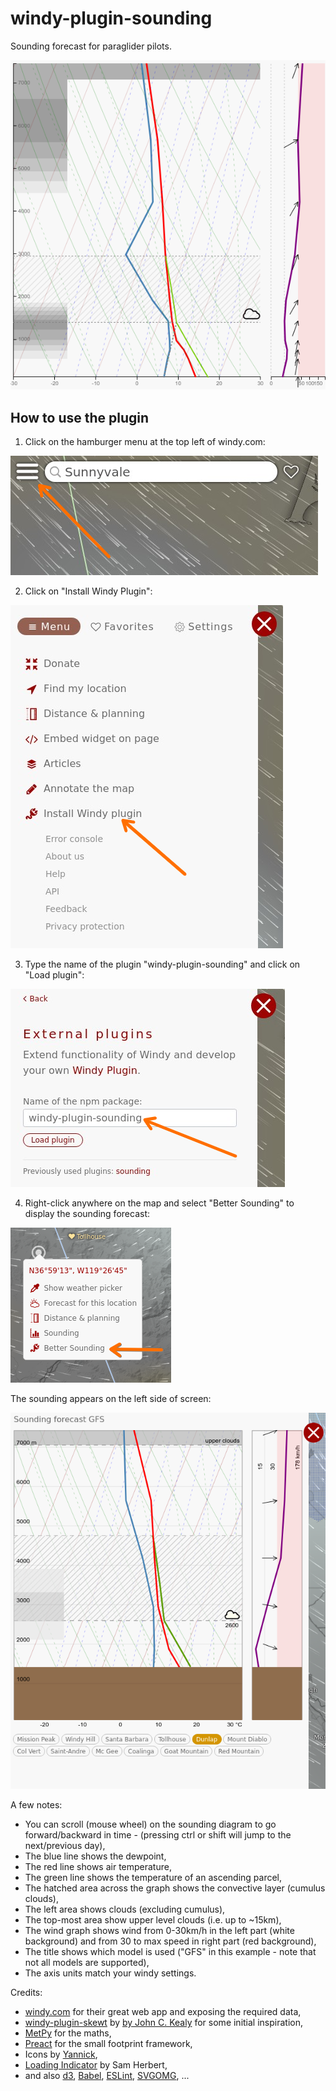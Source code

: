 # windy-plugin-sounding

Sounding forecast for paraglider pilots.

![Example Sounding](docs/sounding.png)

## How to use the plugin

1) Click on the hamburger menu at the top left of windy.com:

![Hamburger menu](docs/1_menu.png)

2) Click on "Install Windy Plugin":

![Install plugins](docs/2_install.png)

3) Type the name of the plugin "windy-plugin-sounding" and click on "Load plugin":

![Load windy-plugin-sounding](docs/3_sounding.png)

4) Right-click anywhere on the map and select "Better Sounding" to display the sounding forecast:

![Context menu](docs/4_menu.png)

The sounding appears on the left side of screen:

![Context menu](docs/5_skewt.png)

A few notes:
- You can scroll (mouse wheel) on the sounding diagram to go forward/backward in time - (pressing ctrl or shift will jump to the next/previous day),
- The blue line shows the dewpoint,
- The red line shows air temperature,
- The green line shows the temperature of an ascending parcel,
- The hatched area across the graph shows the convective layer (cumulus clouds),
- The left area shows clouds (excluding cumulus),
- The top-most area show upper level clouds (i.e. up to ~15km),
- The wind graph shows wind from 0-30km/h in the left part (white background) and from 30 to max speed in right part (red background),
- The title shows which model is used ("GFS" in this example - note that not all models are supported),
- The axis units match your windy settings.

Credits:
- [windy.com](https://www.windy.com) for their great web app and exposing the required data,
- [windy-plugin-skewt](https://github.com/johnckealy/windy-plugin-skewt) by [by John C. Kealy](https://github.com/johnckealy) for some initial inspiration,
- [MetPy](https://unidata.github.io/MetPy) for the maths,
- [Preact](https://preactjs.com/) for the small footprint framework,
- Icons by [Yannick](https://www.flaticon.com/authors/yannick),
- [Loading Indicator](https://github.com/SamHerbert/SVG-Loaders) by Sam Herbert,
- and also [d3](https://d3js.org/), [Babel](https://babeljs.io/), [ESLint](https://eslint.org/), [SVGOMG](https://jakearchibald.github.io/svgomg/), ...
